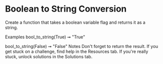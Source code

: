# Boolean to String Conversion

Create a function that takes a boolean variable flag and returns it as a string.

Examples
bool_to_string(True) ➞ "True"

bool_to_string(False) ➞ "False"
Notes
Don't forget to return the result.
If you get stuck on a challenge, find help in the Resources tab.
If you're really stuck, unlock solutions in the Solutions tab.
